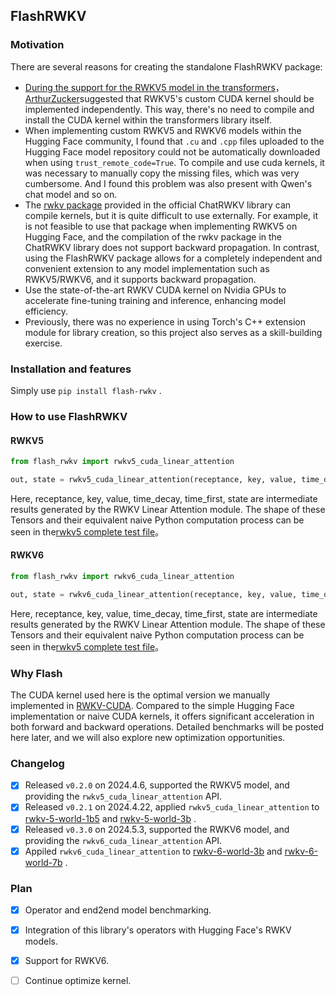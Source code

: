 ## FlashRWKV

### Motivation

There are several reasons for creating the standalone FlashRWKV package:

- [During the support for the RWKV5 model in the transformers](https://github.com/huggingface/transformers/pull/29095)，[ArthurZucker](https://github.com/ArthurZucker)suggested that RWKV5's custom CUDA kernel should be implemented independently. This way, there's no need to compile and install the CUDA kernel within the transformers library itself.
- When implementing custom RWKV5 and RWKV6 models within the Hugging Face community, I found that `.cu` and `.cpp` files uploaded to the Hugging Face model repository could not be automatically downloaded when using `trust_remote_code=True`. To compile and use cuda kernels, it was necessary to manually copy the missing files, which was very cumbersome. And I found this problem was also present with Qwen's chat model and so on.
- The [rwkv package](https://github.com/BlinkDL/ChatRWKV/tree/main/rwkv_pip_package ) provided in the official ChatRWKV library can compile kernels, but it is quite difficult to use externally. For example, it is not feasible to use that package when implementing RWKV5 on Hugging Face, and the compilation of the rwkv package in the ChatRWKV library does not support backward propagation. In contrast, using the FlashRWKV package allows for a completely independent and convenient extension to any model implementation such as RWKV5/RWKV6, and it supports backward propagation.
- Use the state-of-the-art RWKV CUDA kernel on Nvidia GPUs to accelerate fine-tuning training and inference, enhancing model efficiency.
- Previously, there was no experience in using Torch's C++ extension module for library creation, so this project also serves as a skill-building exercise.

### Installation and features

Simply use `pip install flash-rwkv` .

### How to use FlashRWKV

#### RWKV5
```python
from flash_rwkv import rwkv5_cuda_linear_attention

out, state = rwkv5_cuda_linear_attention(receptance, key, value, time_decay, time_first, state)
```

Here, receptance, key, value, time_decay, time_first, state are intermediate results generated by the RWKV Linear Attention module. The shape of these Tensors and their equivalent naive Python computation process can be seen in the[rwkv5 complete test file](tests/test_rwkv5_linear_attention.py)。

#### RWKV6
```python
from flash_rwkv import rwkv6_cuda_linear_attention

out, state = rwkv6_cuda_linear_attention(receptance, key, value, time_decay, time_first, state)
```

Here, receptance, key, value, time_decay, time_first, state are intermediate results generated by the RWKV Linear Attention module. The shape of these Tensors and their equivalent naive Python computation process can be seen in the[rwkv5 complete test file](tests/test_rwkv6_linear_attention.py)。

### Why Flash

The CUDA kernel used here is the optimal version we manually implemented in [RWKV-CUDA](https://github.com/BlinkDL/RWKV-CUDA). Compared to the simple Hugging Face implementation or naive CUDA kernels, it offers significant acceleration in both forward and backward operations. Detailed benchmarks will be posted here later, and we will also explore new optimization opportunities.


### Changelog

- [x] Released `v0.2.0` on 2024.4.6, supported the RWKV5 model, and providing the `rwkv5_cuda_linear_attention` API.
- [x] Released `v0.2.1` on 2024.4.22, applied `rwkv5_cuda_linear_attention` to [rwkv-5-world-1b5](https://huggingface.co/RWKV/rwkv-5-world-1b5) and [rwkv-5-world-3b](https://huggingface.co/RWKV/rwkv-5-world-3b) .
- [x] Released `v0.3.0` on 2024.5.3, supported the RWKV6 model, and providing the `rwkv6_cuda_linear_attention` API.
- [x] Appiled `rwkv6_cuda_linear_attention` to [rwkv-6-world-3b](https://huggingface.co/RWKV/rwkv-6-world-3b) and [rwkv-6-world-7b](https://huggingface.co/RWKV/rwkv-6-world-7b) .

### Plan

- [x] Operator and end2end model benchmarking.
- [x] Integration of this library's operators with Hugging Face's RWKV models.
- [x] Support for RWKV6.
- [ ] Continue optimize kernel.





